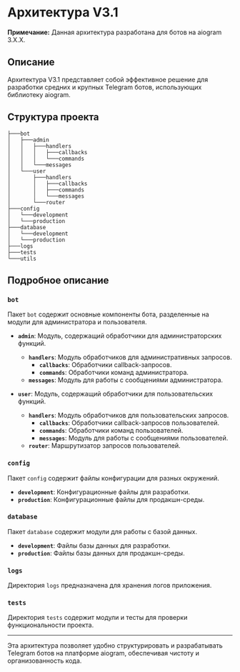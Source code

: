 # Архитектура V3.1

**Примечание:** Данная архитектура разработана для ботов на aiogram 3.X.X.

## Описание
Архитектура V3.1 представляет собой эффективное решение для разработки средних и крупных Telegram ботов, использующих библиотеку aiogram.

## Структура проекта
```
├───bot
│   ├───admin
│   │   ├───handlers
│   │   │   ├───callbacks
│   │   │   └───commands
│   │   └───messages
│   └───user
│       ├───handlers
│       │   ├───callbacks
│       │   ├───commands
│       │   └───messages
│       └───router
├───config
│   └───development
│   └───production
├───database
│   └───development
│   └───production
├───logs
├───tests
└───utils
```

## Подробное описание

### `bot`
Пакет `bot` содержит основные компоненты бота, разделенные на модули для администратора и пользователя.

- **`admin`**: Модуль, содержащий обработчики для администраторских функций.
    - **`handlers`**: Модуль обработчиков для административных запросов.
        - **`callbacks`**: Обработчики callback-запросов.
        - **`commands`**: Обработчики команд администратора.
    - **`messages`**: Модуль для работы с сообщениями администратора.

- **`user`**: Модуль, содержащий обработчики для пользовательских функций.
    - **`handlers`**: Модуль обработчиков для пользовательских запросов.
        - **`callbacks`**: Обработчики callback-запросов пользователей.
        - **`commands`**: Обработчики команд пользователей.
        - **`messages`**: Модуль для работы с сообщениями пользователей.
    - **`router`**: Маршрутизатор запросов пользователей.

### `config`
Пакет `config` содержит файлы конфигурации для разных окружений.

- **`development`**: Конфигурационные файлы для разработки.
- **`production`**: Конфигурационные файлы для продакшн-среды.

### `database`
Пакет `database` содержит модули для работы с базой данных.

- **`development`**: Файлы базы данных для разработки.
- **`production`**: Файлы базы данных для продакшн-среды.

### `logs`
Директория `logs` предназначена для хранения логов приложения.

### `tests`
Директория `tests` содержит модули и тесты для проверки функциональности проекта.

---

Эта архитектура позволяет удобно структурировать и разрабатывать Telegram ботов на платформе aiogram, обеспечивая чистоту и организованность кода.
